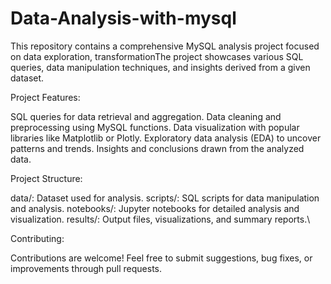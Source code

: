 # Data-Analysis-with-mysql
This repository contains a comprehensive MySQL analysis project focused on data exploration, transformationThe project showcases various SQL queries, data manipulation techniques, and insights derived from a given dataset.

Project Features:

SQL queries for data retrieval and aggregation.
Data cleaning and preprocessing using MySQL functions.
Data visualization with popular libraries like Matplotlib or Plotly.
Exploratory data analysis (EDA) to uncover patterns and trends.
Insights and conclusions drawn from the analyzed data.

Project Structure:

data/: Dataset used for analysis.
scripts/: SQL scripts for data manipulation and analysis.
notebooks/: Jupyter notebooks for detailed analysis and visualization.
results/: Output files, visualizations, and summary reports.\

Contributing:

Contributions are welcome! Feel free to submit suggestions, bug fixes, or improvements through pull requests.
